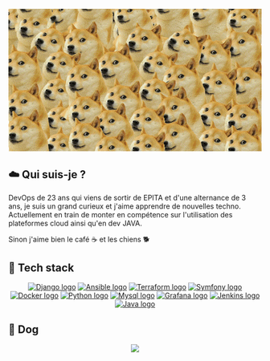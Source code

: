 <p align="center">
	<a href="https://www.reddit.com/r/dogelore/" title="Doge"><img src="./doge_banner.png"></a>
</p>


## ☁️ Qui suis-je ?

DevOps de 23 ans qui viens de sortir de EPITA et d'une alternance de 3 ans, je suis un grand curieux et j'aime apprendre de nouvelles techno.
Actuellement en train de monter en compétence sur l'utilisation des plateformes cloud ainsi qu'en dev JAVA. 

Sinon j'aime bien le café ☕ et les chiens 🐕


## 🤖 Tech stack

<p align="center">
  <a href="https://www.djangoproject.com/" title="Django"><img width=120 height=120 src="https://api.iconify.design/logos:django.svg" alt="Django logo"></a>
	<a href="https://www.ansible.com" title="Ansible"><img width=120 height=120 src="https://api.iconify.design/logos:ansible.svg" alt="Ansible logo"></a>
	<a href="https://terraform.io/" title="Terraform"><img width=120 height=120 src="https://api.iconify.design/logos:terraform.svg" alt="Terraform logo"></a>
	<a href="https://symfony.com/" title="Symfony"><img width=120 height=120 src="https://api.iconify.design/logos:symfony.svg" alt="Symfony logo"></a>
  <a href="https://www.docker.com" title="Docker"><img width=120 height=120 src="https://api.iconify.design/logos:docker-icon.svg" alt="Docker logo"></a>
	<a href="https://www.python.org" title="Python"><img width=120 height=120 src="https://api.iconify.design/logos:python.svg" alt="Python logo"></a>
	<a href="https://www.mysql.com/fr/" title="Mysql"><img width=120 height=120 src="https://api.iconify.design/logos:mysql.svg" alt="Mysql logo"></a>
	<a href="https://grafana.com/" title="Grafana"><img width=120 height=120 src="https://api.iconify.design/logos:grafana.svg" alt="Grafana logo"></a>
	<a href="https://jenkins.io/" title="Jenkins"><img width=120 height=120 src="https://api.iconify.design/logos:jenkins.svg" alt="Jenkins logo"></a>
	<a href="https://www.java.com/fr/" title="Java"><img width=120 height=120 src="https://api.iconify.design/logos:java.svg" alt="Java logo"></a>
</p>

## 🐶 Dog 
<p align="center">
	<img width="250" src="https://media.giphy.com/media/54Vj1kxvgyF4k/giphy.gif">
</p>



